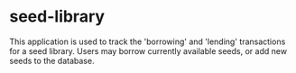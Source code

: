seed-library
============

This application is used to track the 'borrowing' and 'lending' transactions for a seed library.  Users may borrow currently available seeds, or add new seeds to the database.